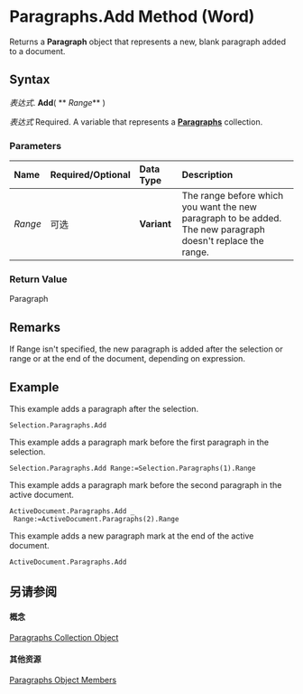 
# Paragraphs.Add Method (Word)

Returns a  **Paragraph** object that represents a new, blank paragraph added to a document.


## Syntax

 _表达式_. **Add**( ** _Range_** )

 _表达式_ Required. A variable that represents a **[Paragraphs](bdc7a183-2a98-7d47-c86a-5cecd6c91449.md)** collection.


### Parameters



|**Name**|**Required/Optional**|**Data Type**|**Description**|
|:-----|:-----|:-----|:-----|
| _Range_|可选|**Variant**|The range before which you want the new paragraph to be added. The new paragraph doesn't replace the range.|

### Return Value

Paragraph


## Remarks

If Range isn't specified, the new paragraph is added after the selection or range or at the end of the document, depending on expression.


## Example

This example adds a paragraph after the selection.


```
Selection.Paragraphs.Add
```

This example adds a paragraph mark before the first paragraph in the selection.




```
Selection.Paragraphs.Add Range:=Selection.Paragraphs(1).Range
```

This example adds a paragraph mark before the second paragraph in the active document.




```
ActiveDocument.Paragraphs.Add _ 
 Range:=ActiveDocument.Paragraphs(2).Range
```

This example adds a new paragraph mark at the end of the active document.




```
ActiveDocument.Paragraphs.Add
```


## 另请参阅


#### 概念


[Paragraphs Collection Object](bdc7a183-2a98-7d47-c86a-5cecd6c91449.md)
#### 其他资源


[Paragraphs Object Members](http://msdn.microsoft.com/library/490e2695-3cdd-4906-f730-583d18486aa2%28Office.15%29.aspx)